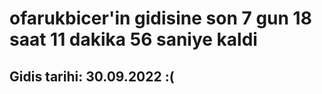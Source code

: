 # ofarukbicer'in gidisine son 7 gun 18 saat 11 dakika 56 saniye kaldi

## Gidis tarihi: 30.09.2022 :(